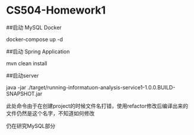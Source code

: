 # CS504-Homework1

##启动 MySQL Docker

docker-compose up -d

##启动 Spring Application

mvn clean install

##启动server

java -jar ./target/running-informatuon-analysis-service1-1.0.0.BUILD-SNAPSHOT.jar

此处命令由于在创建project的时候文件名打错，使用refactor修改后编译出来的文件仍然是这个名字，不知道如何修改

仍在研究MySQL部分
